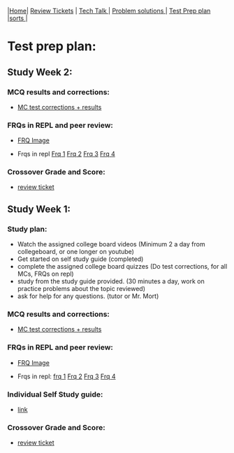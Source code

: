 |[Home](.)| [Review Tickets](../reviewtickets) | [Tech Talk ](../techtalknotes)| [Problem solutions ](../problemsolutions)| [Test Prep plan ](.)|[sorts ](../sorts)|
# Test prep plan:

## Study Week 2:

### MCQ results and corrections:
- [MC test corrections + results](https://github.com/dhrruvb/dhrruvb.github.io1/wiki/MCQ-test-corrections-part-2)

### FRQs in REPL and peer review:
- [FRQ Image](https://github.com/dhrruvb/dhrruvb.github.io1/wiki/frq-images-part-2)

- Frqs in repl [Frq 1](https://replit.com/@DhruvBhatnagar/frq-1-2020) [Frq 2](https://replit.com/@DhruvBhatnagar/frq-2-2020#Main.java) [Frq 3](https://replit.com/@DhruvBhatnagar/2020-frq-3#Main.java) [Frq 4](https://replit.com/@DhruvBhatnagar/frq-4-2020)


### Crossover Grade and Score:
- [review ticket](https://github.com/dhrruvb/dhrruvb.github.io1/issues/9)


## Study Week 1:

### Study plan: 
- Watch the assigned college board videos (Minimum 2 a day from collegeboard, or one longer on youtube)
- Get started on self study guide (completed)
- complete the assigned college board quizzes (Do test corrections, for all MCs, FRQs on repl)
- study from the study guide provided. (30 minutes a day, work on practice problems about the topic reviewed)
- ask for help for any questions. (tutor or Mr. Mort)

### MCQ results and corrections: 
- [MC test corrections + results](https://github.com/dhrruvb/dhrruvb.github.io1/wiki/MC-Test-Corrections-2015-practice-test)

### FRQs in REPL and peer review:
- [FRQ Image](https://github.com/dhrruvb/dhrruvb.github.io1/wiki/FRQ-pictures)

- Frqs in repl: [frq 1](https://replit.com/@DhruvBhatnagar/frq-1-2015#Main.java) [Frq 2](https://replit.com/@DhruvBhatnagar/frq-2-2015#Main.java) [Frq 3](https://replit.com/@DhruvBhatnagar/frq-3-2015#Main.java) [Frq 4](https://replit.com/@DhruvBhatnagar/frq-4-2015)

### Individual Self Study guide:
- [link](https://github.com/dhrruvb/dhrruvb.github.io1/wiki/Study-Guide)

### Crossover Grade and Score: 
- [review ticket](https://github.com/dhrruvb/dhrruvb.github.io1/issues/8)
